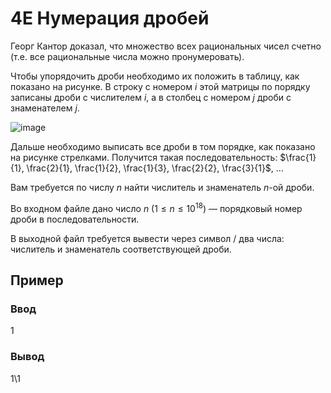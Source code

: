# 4E Нумерация дробей

Георг Кантор доказал, что множество всех рациональных чисел счетно (т.е. все рациональные числа можно пронумеровать).

Чтобы упорядочить дроби необходимо их положить в таблицу, как показано на рисунке. В строку с номером $i$ этой матрицы по порядку записаны дроби с числителем $i$, а в столбец с номером $j$ дроби с знаменателем $j$.


![image](https://github.com/juliemoisk/algorithms-training-5/assets/167636548/8c34f389-92e9-4097-bda8-5577b5e5e595)


Дальше необходимо выписать все дроби в том порядке, как показано на рисунке стрелками. Получится такая последовательность: $\frac{1}{1}, \frac{2}{1}, \frac{1}{2}, \frac{1}{3}, \frac{2}{2}, \frac{3}{1}$, …

Вам требуется по числу $n$ найти числитель и знаменатель $n$-ой дроби.

Во входном файле дано число $n$ $(1 ≤ n ≤ 10^{18})$ — порядковый номер дроби в последовательности.

В выходной файл требуется вывести через символ / два числа: числитель и знаменатель соответствующей дроби.

## Пример

### Ввод

1

### Вывод

1\1
